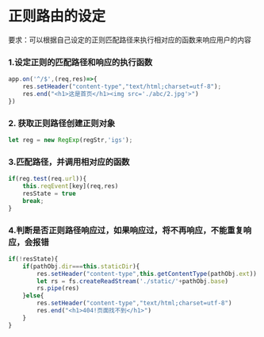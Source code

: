 # 正则路由的设定

要求：可以根据自己设定的正则匹配路径来执行相对应的函数来响应用户的内容

### 1.设定正则的匹配路径和响应的执行函数

```js
app.on('^/$',(req,res)=>{
    res.setHeader("content-type","text/html;charset=utf-8");
    res.end("<h1>这是首页</h1><img src='./abc/2.jpg'>")
})
```

### 2. 获取正则路径创建正则对象

```js
let reg = new RegExp(regStr,'igs');
```

### 3.匹配路径，并调用相对应的函数

```js
if(reg.test(req.url)){
    this.reqEvent[key](req,res)
    resState = true
    break;
}
```

### 4.判断是否正则路径响应过，如果响应过，将不再响应，不能重复响应，会报错

```javascript
if(!resState){
    if(pathObj.dir===this.staticDir){
        res.setHeader("content-type",this.getContentType(pathObj.ext))
        let rs = fs.createReadStream('./static/'+pathObj.base)
        rs.pipe(res)
    }else{
        res.setHeader("content-type","text/html;charset=utf-8")
        res.end("<h1>404!页面找不到</h1>")
    }
}
```

